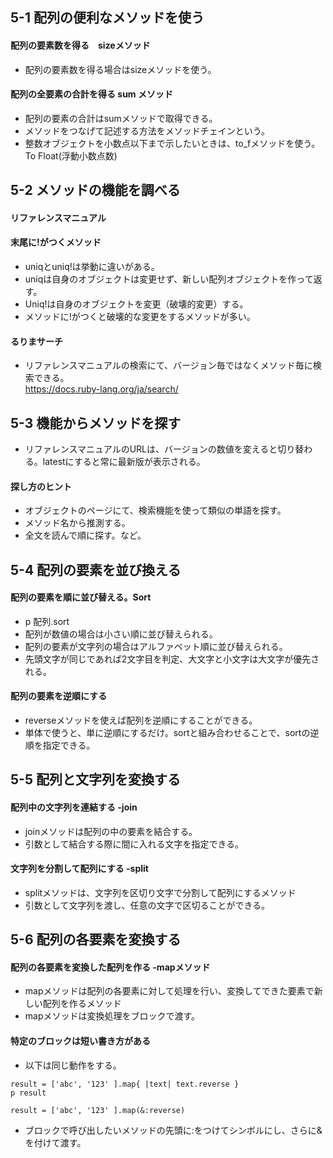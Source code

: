 ## 5-1 配列の便利なメソッドを使う
#### 配列の要素数を得る　sizeメソッド
- 配列の要素数を得る場合はsizeメソッドを使う。
#### 配列の全要素の合計を得る sum メソッド
- 配列の要素の合計はsumメソッドで取得できる。
- メソッドをつなげて記述する方法をメソッドチェインという。
- 整数オブジェクトを小数点以下まで示したいときは、to_fメソッドを使う。To Float(浮動小数点数)
## 5-2 メソッドの機能を調べる
#### リファレンスマニュアル
#### 末尾に!がつくメソッド
- uniqとuniq!は挙動に違いがある。
- uniqは自身のオブジェクトは変更せず、新しい配列オブジェクトを作って返す。
- Uniq!は自身のオブジェクトを変更（破壊的変更）する。
- メソッドに!がつくと破壊的な変更をするメソッドが多い。
#### るりまサーチ
- リファレンスマニュアルの検索にて、バージョン毎ではなくメソッド毎に検索できる。<br>
https://docs.ruby-lang.org/ja/search/

## 5-3 機能からメソッドを探す
- リファレンスマニュアルのURLは、バージョンの数値を変えると切り替わる。latestにすると常に最新版が表示される。
#### 探し方のヒント
- オブジェクトのページにて、検索機能を使って類似の単語を探す。
- メソッド名から推測する。
- 全文を読んで順に探す。など。

## 5-4 配列の要素を並び換える
#### 配列の要素を順に並び替える。Sort
- p 配列.sort
- 配列が数値の場合は小さい順に並び替えられる。
- 配列の要素が文字列の場合はアルファベット順に並び替えられる。
- 先頭文字が同じであれば2文字目を判定、大文字と小文字は大文字が優先される。

#### 配列の要素を逆順にする
- reverseメソッドを使えば配列を逆順にすることができる。
- 単体で使うと、単に逆順にするだけ。sortと組み合わせることで、sortの逆順を指定できる。


## 5-5 配列と文字列を変換する
#### 配列中の文字列を連結する -join
- joinメソッドは配列の中の要素を結合する。
- 引数として結合する際に間に入れる文字を指定できる。
#### 文字列を分割して配列にする -split
- splitメソッドは、文字列を区切り文字で分割して配列にするメソッド
- 引数として文字列を渡し、任意の文字で区切ることができる。
## 5-6 配列の各要素を変換する
#### 配列の各要素を変換した配列を作る -mapメソッド
- mapメソッドは配列の各要素に対して処理を行い、変換してできた要素で新しい配列を作るメソッド
- mapメソッドは変換処理をブロックで渡す。
#### 特定のブロックは短い書き方がある
- 以下は同じ動作をする。
```
result = ['abc', '123' ].map{ |text| text.reverse }
p result
```
```
result = ['abc', '123' ].map(&:reverse)

```
- ブロックで呼び出したいメソッドの先頭に:をつけてシンボルにし、さらに&を付けて渡す。

